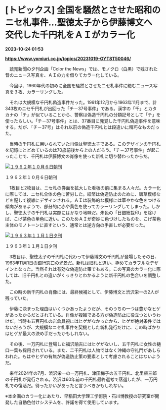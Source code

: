# [トピックス] 全国を騒然とさせた昭和のニセ札事件…聖徳太子から伊藤博文へ交代した千円札をＡＩがカラー化

**2023-10-24 01:53**

**https://www.yomiuri.co.jp/topics/20231019-OYT8T50046/**

　読売新聞の夕刊企画「Color the News」では、モノクロ（白黒）で残された昔のニュース写真を、ＡＩの力を借りてカラー化している。

　今回は、1960年代の初めに全国を騒然とさせたニセ札事件に絡むニュース写真を３枚、カラーリングした。

　それは大規模な千円札偽造事件だった。1961年12月から1963年11月まで、計343枚のニセ千円札が出回った「チ－37号事件」である。漢字の「千」とカタカナの「チ」が似ていることから、警察は偽造千円札の分類記号として「チ」を使ったらしい。「チ－37号事件」とは、37番目に発覚した千円札偽造事件を意味する。だが、「チ－37号」はそれ以前の偽造千円札とは段違いに精巧なものだった。

　当時の千円札に用いられていた肖像は聖徳太子である。このデザインの千円札を記憶にとどめているのは70歳前後から上の人だろう。「チ－37号事件」が起こったことで、千円札は伊藤博文の肖像を使った新札に切り替わったからだ。

[![１９６２年１０月６日朝刊](https://www.yomiuri.co.jp/media/2023/10/20231019-OYT8I50053-1.jpg)](https://www.yomiuri.co.jp/pluralphoto/20231019-OYT8I50053/)

１９６２年１０月６日朝刊

　1枚目と2枚目は、ニセ札の券面を拡大した看板の前に集まる人々だ。カラー化に際しては、ニセ札全体の色に苦労した。紙幣は偽造防止のために、唐草模様などを配して複雑にデザインされる。ＡＩは装飾的な模様には華やかな色をつける傾向があるようで、部分的に赤や黄色を使ってカラーリングしてしまった。しかし、聖徳太子の千円札は実際にはかなり地味だ。朱色の「日銀総裁印」を除けば、こげ茶色の単色に近い。このためＡＩが奇妙に色づけしたものを、こげ茶色主体のモノトーンに直すという、通常とは逆方向の手直しが必要だった。

[![１９６３年１１月１日夕刊](https://www.yomiuri.co.jp/media/2023/10/20231019-OYT8I50054-1.jpg)](https://www.yomiuri.co.jp/pluralphoto/20231019-OYT8I50054/)

１９６３年１１月１日夕刊

　3枚目は、聖徳太子の千円札に代わって伊藤博文の千円札が登場したその日、1963年11月1日の銀行窓口の光景だ。新札は旧札と違い、極めてカラフルなデザインとなった。当然それは有効な偽造防止策でもある。この写真のカラー化に際しては、旧千円札との違いがくっきりとわかるように新千円札の色合いを調整した。

　この時の新千円札の肖像には、最終候補として、伊藤博文と渋沢栄一の2人が残っていた。

　伊藤に決まった理由はいくつかあったようだが、そのうちの一つは豊かなヒゲがあったからだとされている。肖像が複雑である方が偽造防止に役立つというわけだ。当時も五百円札の岩倉具視にはヒゲがなかったから、ヒゲが絶対条件ではないだろうが、大規模なニセ札事件を契機とした新札発行だけに、この時ばかりはヒゲが最大の決め手だったかもしれない。

　その後、一万円札に登場した福沢諭吉にはヒゲがないし、五千円札に女性の樋口一葉も採用されている。また、二千円札は人物ではなく沖縄の守礼門があしらわれた。もはやヒゲの有無が偽造防止策の要素として考慮されることはないようだ。

　来年2024年の7月、渋沢栄一の一万円札、津田梅子の五千円札、北里柴三郎の千円札が発行される。渋沢は60年前の千円札最終選考で落選したが、一万円札での復活だ。待ったかいがあったと言うべきかもしれない。

※本企画のカラー化にあたり、早稲田大学理工学術院・石川博教授の研究室が開発した自動色付けシステムを、許諾を得て使用しています。